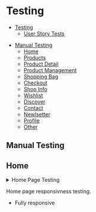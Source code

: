# Testing

- [Testing](#testing)
  * [User Story Tests](#user-story-tests)
+ [Manual Testing](#manual-testing)
    - [Home](#home)
    - [Products](#products)
    - [Product Detail](#product-detail)
    - [Product Management](#product-management)
    - [Shopping Bag](#shopping-bag)
    - [Checkout](#checkout)
    - [Shop Info](#shop-info)
    - [Wishlist](#wishlis)
    - [Discover](#discover)
    - [Contact](#contact)
    - [Newlsetter](#newsletter)
    - [Profile](#profile)
    - [Other](#other)

## Manual Testing

## Home

<details>

<summary>
Home Page Testing</summary><br>

Related templates:

* base.html
* main-nav.html
* mobile-top-header.html
* index.html
* footer.html

Links - direct to the correct URL and external links open in new tabs
clicking logo sends user to home page (mobile and desktop), hover on logo shows coloured underlines (indicating a live link function to user)
all buttons send user to described pages and turn yellow on hover
facebook icon and "follow us on facebook" button direct user to site facebok page (if facebook user is logged in), Rel attributes are set as noreferrer and noopener for external links.

Dropdowns
Search function - mobile & desktop works the same either way, takes user to products page, displays all related products, and number of products found.  reset button rests to full product list.
Responsive nav
Footer
all links take user to described page
copyright link opens copyright notice image in new tab
privacy policy and terms & conditions links opn PDFs in a new tab
linkedin link sends user to site creators linkedin profile (opens in new tab), rel attributes are set
Mailchimp signup - entering email address already registered produces warning message, entering an invalid email address produces an error message, entering valid email produces success message, suscribers successfully recorded in mailchimp dashboard

Account status & access rights
if not logged in
Hero images

<br>

| Auth Status     | Can Register | Can Login | Can Logout | Products Links | Hire Links | Nav/Footer Links | Profile Access | Product Management Access | Wishlist Access |
|-----------------|--------------|-----------|------------|----------------|------------|------------------|----------------|----------------------------|-----------------|
| Admin           | no/pass      | no/pass   | yes/pass   | yes/pass       | yes/pass   | yes/pass         | yes/pass       | yes/pass                   | yes/pass        |
| Registered User | no/pass      | no/pass   | yes/pass   | yes/pass       | yes/pass   | yes/pass         | yes/pass       | no/pass                    | yes/pass        |
| Anonymous User  | yes/pass     | yes/pass  | no/pass    | yes/pass       | yes/pass   | yes/pass         | no/pass        | no/pass                    | no/pass         |                    |

<br>

Home page validator testing.

<img src="../docs/testing_images/w3_1_errors.png"><br>
_W3C HTML Validator Testing Image_ 

The errors were corrected and now the Validator returns no errors.


The Home page was passed through the Wave Accesibility checker and returned no errors.

<img src="../docs/testing_images/home_wcag.png"><br>
_Wave Accessiblity Testing Image_

The Home Page was passed through Lighthouse and returned the following performance results:

<img src="../docs/testing_images/lighthouse_1.png"><br>
_Desktop Lighthouse Performance Testing Image_

<img src="../docs/testing_images/lighthouse_2.png"><br>
_Mobile Lighthouse Performance Testing Image_

In future versions of the app I hope to significantly improve mobile performance.
<br>
</details>


Home page responsivness testing.
* Fully responsive
<br>